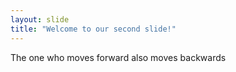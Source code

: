 ```yaml
---
layout: slide
title: "Welcome to our second slide!"
---
```

The one who moves forward also moves backwards 

